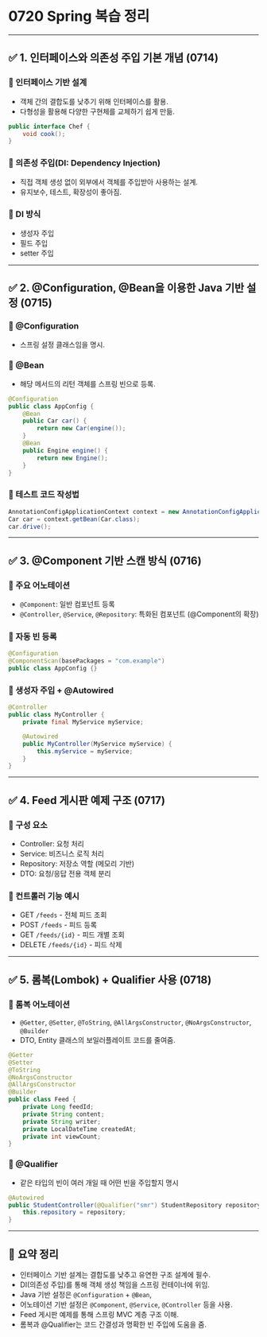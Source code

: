 # 0720 Spring 복습 정리

---

## ✅ 1. 인터페이스와 의존성 주입 기본 개념 (0714)

### 🔹 인터페이스 기반 설계

* 객체 간의 결합도를 낮추기 위해 인터페이스를 활용.
* 다형성을 활용해 다양한 구현체를 교체하기 쉽게 만듦.

```java
public interface Chef {
    void cook();
}
```

### 🔹 의존성 주입(DI: Dependency Injection)

* 직접 객체 생성 없이 외부에서 객체를 주입받아 사용하는 설계.
* 유지보수, 테스트, 확장성이 좋아짐.

### 🔹 DI 방식

* 생성자 주입
* 필드 주입
* setter 주입

---

## ✅ 2. @Configuration, @Bean을 이용한 Java 기반 설정 (0715)

### 🔸 @Configuration

* 스프링 설정 클래스임을 명시.

### 🔸 @Bean

* 해당 메서드의 리턴 객체를 스프링 빈으로 등록.

```java
@Configuration
public class AppConfig {
    @Bean
    public Car car() {
        return new Car(engine());
    }
    @Bean
    public Engine engine() {
        return new Engine();
    }
}
```

### 🧪 테스트 코드 작성법

```java
AnnotationConfigApplicationContext context = new AnnotationConfigApplicationContext(AppConfig.class);
Car car = context.getBean(Car.class);
car.drive();
```

---

## ✅ 3. @Component 기반 스캔 방식 (0716)

### 🔸 주요 어노테이션

* `@Component`: 일반 컴포넌트 등록
* `@Controller`, `@Service`, `@Repository`: 특화된 컴포넌트 (@Component의 확장)

### 🔸 자동 빈 등록

```java
@Configuration
@ComponentScan(basePackages = "com.example")
public class AppConfig {}
```

### 🔸 생성자 주입 + @Autowired

```java
@Controller
public class MyController {
    private final MyService myService;

    @Autowired
    public MyController(MyService myService) {
        this.myService = myService;
    }
}
```

---

## ✅ 4. Feed 게시판 예제 구조 (0717)

### 🔹 구성 요소

* Controller: 요청 처리
* Service: 비즈니스 로직 처리
* Repository: 저장소 역할 (메모리 기반)
* DTO: 요청/응답 전용 객체 분리

### 🔹 컨트롤러 기능 예시

* GET `/feeds` - 전체 피드 조회
* POST `/feeds` - 피드 등록
* GET `/feeds/{id}` - 피드 개별 조회
* DELETE `/feeds/{id}` - 피드 삭제

---

## ✅ 5. 롬복(Lombok) + Qualifier 사용 (0718)

### 🔸 롬복 어노테이션

* `@Getter`, `@Setter`, `@ToString`, `@AllArgsConstructor`, `@NoArgsConstructor`, `@Builder`
* DTO, Entity 클래스의 보일러플레이트 코드를 줄여줌.

```java
@Getter
@Setter
@ToString
@NoArgsConstructor
@AllArgsConstructor
@Builder
public class Feed {
    private Long feedId;
    private String content;
    private String writer;
    private LocalDateTime createdAt;
    private int viewCount;
}
```

### 🔸 @Qualifier

* 같은 타입의 빈이 여러 개일 때 어떤 빈을 주입할지 명시

```java
@Autowired
public StudentController(@Qualifier("smr") StudentRepository repository) {
    this.repository = repository;
}
```

---

## 📌 요약 정리

* 인터페이스 기반 설계는 결합도를 낮추고 유연한 구조 설계에 필수.
* DI(의존성 주입)를 통해 객체 생성 책임을 스프링 컨테이너에 위임.
* Java 기반 설정은 `@Configuration` + `@Bean`,
* 어노테이션 기반 설정은 `@Component`, `@Service`, `@Controller` 등을 사용.
* Feed 게시판 예제를 통해 스프링 MVC 계층 구조 이해.
* 롬복과 @Qualifier는 코드 간결성과 명확한 빈 주입에 도움을 줌.
